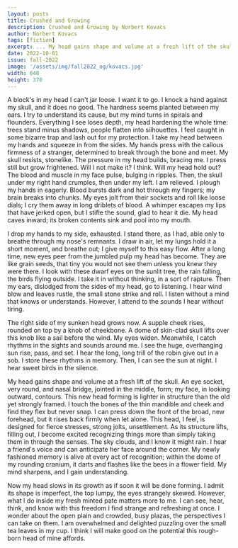 ```yaml
---
layout: posts
title: Crushed and Growing
description: Crushed and Growing by Norbert Kovacs
author: Norbert Kovacs
tags: [fiction]
excerpt: ... My head gains shape and volume at a fresh lift of the skull ...
date: 2022-10-01
issue: fall-2022
image: '/assets/img/fall2022_og/kovacs.jpg'
width: 640
height: 370
---
```


A block's in my head I can't jar loose. I want it to go. I knock a hand
against my skull, and it does no good. The hardness seems planted
between my ears. I try to understand its cause, but my mind turns in
spirals and flounders. Everything I see loses depth, my head hardening
the whole time: trees stand minus shadows, people flatten into
silhouettes. I feel caught in some bizarre trap and lash out for my
protection. I take my head between my hands and squeeze in from the
sides. My hands press with the callous firmness of a stranger,
determined to break through the bone and meet. My skull resists,
stonelike. The pressure in my head builds, bracing me. I press still but
grow frightened. Will I not make it? I think. Will my head hold out? The
blood and muscle in my face pulse, bulging in ripples. Then, the skull
under my right hand crumples, then under my left. I am relieved. I
plough my hands in eagerly. Blood bursts dark and hot through my
fingers; my brain breaks into chunks. My eyes jolt from their sockets
and roll like loose dials; I cry them away in long driblets of blood. A
whimper escapes my lips that have jerked open, but I stifle the sound,
glad to hear it die. My head caves inward; its broken contents sink and
pool into my mouth.

I drop my hands to my side, exhausted. I stand there, as I had, able
only to breathe through my nose's remnants. I draw in air, let my lungs
hold it a short moment, and breathe out; I give myself to this easy
flow. After a long time, new eyes peer from the jumbled pulp my head has
become. They are like grain seeds, that tiny you would not see them
unless you knew they were there. I look with these dwarf eyes on the
sunlit tree, the rain falling, the birds flying outside. I take it in
without thinking, in a sort of rapture. Then my ears, dislodged from the
sides of my head, go to listening. I hear wind blow and leaves rustle,
the small stone strike and roll. I listen without a mind that knows or
understands. However, I attend to the sounds I hear without tiring.

The right side of my sunken head grows now. A supple cheek rises,
rounded on top by a knob of cheekbone. A dome of skin-clad skull lifts
over this knob like a sail before the wind. My eyes widen. Meanwhile, I
catch rhythms in the sights and sounds around me. I see the huge,
overhanging sun rise, pass, and set. I hear the long, long trill of the
robin give out in a sob. I store these rhythms in memory. Then, I can
see the sun at night. I hear sweet birds in the silence.

My head gains shape and volume at a fresh lift of the skull. An eye
socket, very round, and nasal bridge, jointed in the middle, form; my
face, in looking outward, contours. This new head forming is lighter in
structure than the old yet strongly framed. I touch the bones of the
thin mandible and cheek and find they flex but never snap. I can press
down the front of the broad, new forehead, but it rises back firmly when
let alone. This head, I feel, is designed for fierce stresses, strong
jolts, unsettlement. As its structure lifts, filling out, I become
excited recognizing things more than simply taking them in through the
senses. The sky clouds, and I know it might rain. I hear a friend's
voice and can anticipate her face around the corner. My newly fashioned
memory is alive at every act of recognition; within the dome of my
rounding cranium, it darts and flashes like the bees in a flower field.
My mind sharpens, and I gain understanding.

Now my head slows in its growth as if soon it will be done forming. I
admit its shape is imperfect, the top lumpy, the eyes strangely skewed.
However, what I do inside my fresh minted pate matters more to me. I can
see, hear, think, and know with this freedom I find strange and
refreshing at once. I wonder about the open plain and crowded, busy
plazas, the perspectives I can take on them. I am overwhelmed and
delighted puzzling over the small tea leaves in my cup. I think I will
make good on the potential this rough-born head of mine affords.